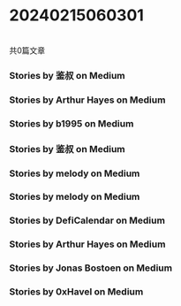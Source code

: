 <h1>20240215060301</h1><br/>共0篇文章








###  Stories by 鉴叔 on Medium









###  Stories by Arthur Hayes on Medium



























###  Stories by b1995 on Medium

































###  Stories by 鉴叔 on Medium





















































































###  Stories by melody on Medium























###  Stories by melody on Medium







###  Stories by DefiCalendar on Medium



























































































###  Stories by Arthur Hayes on Medium









###  Stories by Jonas Bostoen on Medium











###  Stories by 0xHavel on Medium





































































